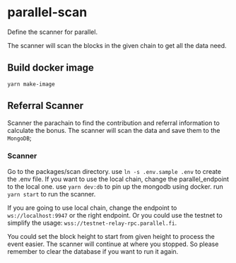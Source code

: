 # parallel-scan

Define the scanner for parallel.

The scanner will scan the blocks in the given chain to get all the data need.

## Build docker image

```
yarn make-image
```

## Referral Scanner

Scanner the parachain to find the contribution and referral information to calculate the bonus.
The scanner will scan the data and save them to the `MongoDB`;

### Scanner
Go to the packages/scan directory.
use `ln -s .env.sample .env` to create the .env file. 
If you want to use the local chain, change the parallel_endpoint to the local one.
use `yarn dev:db` to pin up the mongodb using docker.
run `yarn start` to run the scanner.

If you are going to use local chain, change the endpoint to `ws://localhost:9947` or the right endpoint.
Or you could use the testnet to simplify the usage: `wss://testnet-relay-rpc.parallel.fi`.

You could set the block height to start from given height to process the event easier.
The scanner will continue at where you stopped. So please remember to clear the database if you want to run it again.

### 